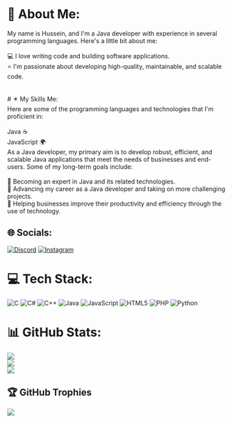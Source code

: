 # 💫 About Me:
My name is Hussein, and I'm a Java developer with experience in several programming languages. Here's a little bit about me:<br><br>💻 I love writing code and building software applications.<br>⭐ I'm passionate about developing high-quality, maintainable, and scalable code.<br><br><br># ✴️ My Skills Me:<br>Here are some of the programming languages and technologies that I'm proficient in:<br><br>Java ☕<br>JavaScript 🌍<br>As a Java developer, my primary aim is to develop robust, efficient, and scalable Java applications that meet the needs of businesses and end-users. Some of my long-term goals include:<br><br>🚀 Becoming an expert in Java and its related technologies.<br>💼 Advancing my career as a Java developer and taking on more challenging projects.<br>📑 Helping businesses improve their productivity and efficiency through the use of technology.


## 🌐 Socials:
[![Discord](https://img.shields.io/badge/Discord-%237289DA.svg?logo=discord&logoColor=white)](https://discord.gg/https://discord.gg/spacemoon) [![Instagram](https://img.shields.io/badge/Instagram-%23E4405F.svg?logo=Instagram&logoColor=white)](https://instagram.com/daim2n) 

# 💻 Tech Stack:
![C](https://img.shields.io/badge/c-%2300599C.svg?style=for-the-badge&logo=c&logoColor=white) ![C#](https://img.shields.io/badge/c%23-%23239120.svg?style=for-the-badge&logo=c-sharp&logoColor=white) ![C++](https://img.shields.io/badge/c++-%2300599C.svg?style=for-the-badge&logo=c%2B%2B&logoColor=white) ![Java](https://img.shields.io/badge/java-%23ED8B00.svg?style=for-the-badge&logo=java&logoColor=white) ![JavaScript](https://img.shields.io/badge/javascript-%23323330.svg?style=for-the-badge&logo=javascript&logoColor=%23F7DF1E) ![HTML5](https://img.shields.io/badge/html5-%23E34F26.svg?style=for-the-badge&logo=html5&logoColor=white) ![PHP](https://img.shields.io/badge/php-%23777BB4.svg?style=for-the-badge&logo=php&logoColor=white) ![Python](https://img.shields.io/badge/python-3670A0?style=for-the-badge&logo=python&logoColor=ffdd54)
# 📊 GitHub Stats:
![](https://github-readme-stats.vercel.app/api?username=daim2n&theme=dark&hide_border=false&include_all_commits=false&count_private=false)<br/>
![](https://github-readme-streak-stats.herokuapp.com/?user=daim2n&theme=dark&hide_border=false)<br/>
![](https://github-readme-stats.vercel.app/api/top-langs/?username=daim2n&theme=dark&hide_border=false&include_all_commits=false&count_private=false&layout=compact)

## 🏆 GitHub Trophies
![](https://github-profile-trophy.vercel.app/?username=daim2n&theme=discord&no-frame=true&no-bg=true&margin-w=4)

<!-- Proudly created with GPRM ( https://gprm.itsvg.in ) -->
